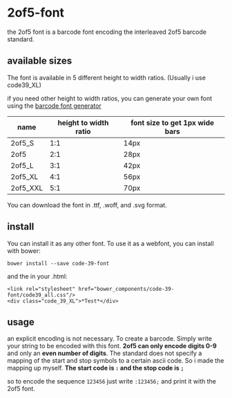 # 2of5-font

the 2of5 font is a barcode font encoding the interleaved 2of5 barcode standard.


## available sizes

The font is available in 5 different height to width ratios.
(Usually i use code39_XL)

if you need other height to width ratios, you can generate your own font using the [barcode font generator](https://github.com/Holger-Will/barcode-font-generator)

| name | height to width ratio | font size to get 1px wide bars |
| --- | --- | --- |
| 2of5_S | 1:1 | 14px |
| 2of5 | 2:1 | 28px |
| 2of5_L | 3:1 | 42px |
| 2of5_XL | 4:1 | 56px |
| 2of5_XXL | 5:1 | 70px |

You can download the font in .ttf, .woff, and .svg format.

## install

You can install it as any other font.
To use it as a webfont, you can install with bower:

    bower install --save code-39-font

and the in your .html:

    <link rel="stylesheet" href="bower_components/code-39-font/code39_all.css"/>
    <div class="code_39_XL">*Test*</div>

## usage

an explicit encoding is not necessary. To create a barcode. Simply write your string to be encoded with this font.
**2of5 can only encode digits 0-9** and only an **even number of digits**. The standard does not specify a mapping of the start and stop symbols to a certain ascii code. So i made the mapping up myself. **The start code is `:` and the stop code is `;`**


so to encode the sequence `123456` just write `:123456;` and print it with the 2of5 font.
